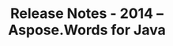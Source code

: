 ﻿---
title: Release Notes - 2014 – Aspose.Words for Java
articleTitle: Release Notes - 2014
linktitle: Release Notes - 2014
description: "Release Notes - 2014 – learn about the latest updates and fixes."
type: docs
weight: 70
url: /java/release-notes-2014/
---


